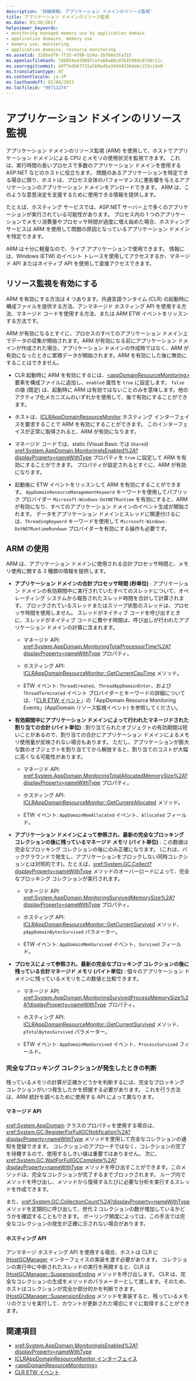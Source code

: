 ```yaml
---
description: '詳細情報: アプリケーション ドメインのリソース監視'
title: アプリケーション ドメインのリソース監視
ms.date: 03/30/2017
helpviewer_keywords:
- monitoring managed memory use by application domain
- application domains, memory use
- memory use, monitoring
- application domains, resource monitoring
ms.assetid: 318bedf8-7f35-4f00-b34a-2b7b8e3fa315
ms.openlocfilehash: 7d6054e439697cefa60a88c07b45984c6fd0c11c
ms.sourcegitcommit: ddf7edb67715a5b9a45e3dd44536dabc153c1de0
ms.translationtype: HT
ms.contentlocale: ja-JP
ms.lasthandoff: 02/06/2021
ms.locfileid: "99713274"
---
```

# <a name="application-domain-resource-monitoring"></a>アプリケーション ドメインのリソース監視

アプリケーション ドメインのリソース監視 (ARM) を使用して、ホストでアプリケーション ドメインによる CPU とメモリの使用状況を監視できます。 これは、実行時間の長いプロセスで多数のアプリケーション ドメインを使用する ASP.NET などのホストに役立ちます。 問題のあるアプリケーションを特定できる場合に限り、ホストは、プロセス全体のパフォーマンスに悪影響を与えるアプリケーションのアプリケーション ドメインをアンロードできます。 ARM は、このような意思決定を支援するために使用できる情報を提供します。

たとえば、ホスティング サービスでは、ASP.NET サーバー上で多くのアプリケーションが実行されている可能性があります。 プロセス内の 1 つのアプリケーションでメモリ消費量やプロセッサ時間が過度に増え始めた場合、ホスティング サービスは ARM を使用して問題の原因となっているアプリケーション ドメインを特定できます。

ARM は十分に軽量なので、ライブ アプリケーションで使用できます。 情報には、Windows (ETW) のイベント トレースを使用してアクセスするか、マネージド API またはネイティブ API を使用して直接アクセスできます。

## <a name="enabling-resource-monitoring"></a>リソース監視を有効にする

ARM を有効にする方法は 4 つあります。共通言語ランタイム (CLR) の起動時に構成ファイルを提供する方法、アンマネージド ホスティング API を使用する方法、マネージド コードを使用する方法、または ARM ETW イベントをリッスンする方法です。

ARM が有効になるとすぐに、プロセスのすべてのアプリケーション ドメイン上でデータの収集が開始されます。ARM が有効になる前にアプリケーション ドメインが作成された場合、アプリケーション ドメインの作成時ではなく、ARM が有効になったときに累積データが開始されます。ARM を有効にした後に無効にすることはできません。

- CLR 起動時に ARM を有効にするには、[\<appDomainResourceMonitoring>](../../framework/configure-apps/file-schema/runtime/appdomainresourcemonitoring-element.md) 要素を構成ファイルに追加し、`enabled` 属性を `true` に設定します。 `false` の値 (既定) は、起動時に ARM は有効ではないことのみを意味します。他のアクティブ化メカニズムのいずれかを使用して、後で有効にすることができます。

- ホストは、[ICLRAppDomainResourceMonitor](../../framework/unmanaged-api/hosting/iclrappdomainresourcemonitor-interface.md) ホスティング インターフェイスを要求することで ARM を有効にすることができます。 このインターフェイスが正常に取得されると、ARM が有効になります。

- マネージド コードでは、static (Visual Basic では `Shared`) <xref:System.AppDomain.MonitoringIsEnabled%2A?displayProperty=nameWithType> プロパティを `true` に設定して ARM を有効にすることができます。 プロパティが設定されるとすぐに、ARM が有効になります。

- 起動後に ETW イベントをリッスンして ARM を有効にすることができます。 `AppDomainResourceManagementKeyword` キーワードを使用してパブリック プロバイダー `Microsoft-Windows-DotNETRuntime` を有効にすると、ARM が有効になり、すべてのアプリケーション ドメインのイベント生成が開始されます。 データをアプリケーション ドメインとスレッドに関連付けるには、`ThreadingKeyword` キーワードを使用して `Microsoft-Windows-DotNETRuntimeRundown` プロバイダーを有効にする操作も必要です。

## <a name="using-arm"></a>ARM の使用

ARM は、アプリケーション ドメインに使用される合計プロセッサ時間と、メモリ使用に関する 3 種類の情報を提供します。

- **アプリケーション ドメインの合計プロセッサ時間 (秒単位)** : アプリケーション ドメインの有効期間中に実行されていたすべてのスレッドについて、オペレーティング システムから報告されたスレッド時間を合計して計算されます。 ブロックされているスレッドまたはスリープ状態のスレッドは、プロセッサ時間を使用しません。 スレッドがネイティブ コードを呼び出すときに、スレッドがネイティブ コードに費やす時間は、呼び出しが行われたアプリケーション ドメインの計算に含まれます。

  - マネージド API: <xref:System.AppDomain.MonitoringTotalProcessorTime%2A?displayProperty=nameWithType> プロパティ。

  - ホスティング API: [ICLRAppDomainResourceMonitor::GetCurrentCpuTime](../../framework/unmanaged-api/hosting/iclrappdomainresourcemonitor-getcurrentcputime-method.md) メソッド。

  - ETW イベント: `ThreadCreated`、`ThreadAppDomainEnter`、および `ThreadTerminated` イベント プロバイダーとキーワードの詳細については、「[CLR ETW イベント](../../framework/performance/clr-etw-events.md)」の「AppDomain Resource Monitoring Events」(AppDomain リソース監視イベント) を参照してください。

- **有効期間中にアプリケーション ドメインによって行われたマネージドされた割り当ての合計 (バイト単位)** : 割り当てられたオブジェクトの有効期間は短いことがあるので、割り当ての合計にアプリケーション ドメインによるメモリ使用量が反映されない場合もあります。 ただし、アプリケーションが膨大な数のオブジェクトを割り当ててから解放すると、割り当てのコストが大幅に高くなる可能性があります。

  - マネージド API: <xref:System.AppDomain.MonitoringTotalAllocatedMemorySize%2A?displayProperty=nameWithType> プロパティ。

  - ホスティング API: [ICLRAppDomainResourceMonitor::GetCurrentAllocated](../../framework/unmanaged-api/hosting/iclrappdomainresourcemonitor-getcurrentallocated-method.md) メソッド。

  - ETW イベント: `AppDomainMemAllocated` イベント、`Allocated` フィールド。

- **アプリケーション ドメインによって参照され、最新の完全なブロッキング コレクションの後に残っているマネージド メモリ (バイト単位)** : この数値は完全なブロッキング コレクションの後にのみ正確になります。 (これは、バックグラウンドで発生し、アプリケーションをブロックしない同時コレクションとは対照的です)。たとえば、<xref:System.GC.Collect?displayProperty=nameWithType> メソッドのオーバーロードによって、完全なブロッキング コレクションが実行されます。

  - マネージド API: <xref:System.AppDomain.MonitoringSurvivedMemorySize%2A?displayProperty=nameWithType> プロパティ。

  - ホスティング API: [ICLRAppDomainResourceMonitor::GetCurrentSurvived](../../framework/unmanaged-api/hosting/iclrappdomainresourcemonitor-getcurrentsurvived-method.md) メソッド、`pAppDomainBytesSurvived` パラメーター。

  - ETW イベント: `AppDomainMemSurvived` イベント、`Survived` フィールド。

- **プロセスによって参照され、最新の完全なブロッキング コレクションの後に残っている合計マネージド メモリ (バイト単位)** : 個々のアプリケーション ドメインに残っている​​メモリをこの数値と比較できます。

  - マネージド API: <xref:System.AppDomain.MonitoringSurvivedProcessMemorySize%2A?displayProperty=nameWithType> プロパティ。

  - ホスティング API: [ICLRAppDomainResourceMonitor::GetCurrentSurvived](../../framework/unmanaged-api/hosting/iclrappdomainresourcemonitor-getcurrentsurvived-method.md) メソッド、`pTotalBytesSurvived` パラメーター。

  - ETW イベント: `AppDomainMemSurvived` イベント、`ProcessSurvived` フィールド。

### <a name="determining-when-a-full-blocking-collection-occurs"></a>完全なブロッキング コレクションが発生したときの判断

残っているメモリの計算が正確かどうかを判断するには、完全なブロッキング コレクションがいつ発生したかを把握する必要があります。 これを行う方法は、ARM 統計を調べるために使用する API によって異なります。

#### <a name="managed-api"></a>マネージド API

<xref:System.AppDomain> クラスのプロパティを使用する場合は、<xref:System.GC.RegisterForFullGCNotification%2A?displayProperty=nameWithType> メソッドを使用して完全なコレクションの通知を登録できます。 コレクションのアプローチではなく、コレクションの完了を待機するので、使用するしきい値は重要ではありません。 次に、<xref:System.GC.WaitForFullGCComplete%2A?displayProperty=nameWithType> メソッドを呼び出すことができます。このメソッドは、完全なコレクションが完了するまでブロックされます。 ループ内でメソッドを呼び出し、メソッドから復帰するたびに必要な分析を実行するスレッドを作成できます。

また、<xref:System.GC.CollectionCount%2A?displayProperty=nameWithType> メソッドを定期的に呼び出して、世代 2 コレクションの数が増加しているかどうかを確認することもできます。 ポーリング頻度によっては、この手法では完全なコレクションの発生が正確に示されない場合があります。

#### <a name="hosting-api"></a>ホスティング API

アンマネージ ホスティング API を使用する場合、ホストは CLR に [IHostGCManager](../../framework/unmanaged-api/hosting/ihostgcmanager-interface.md) インターフェイスの実装を渡す必要があります。 コレクションの実行中に中断されたスレッドの実行を再開すると、CLR は [IHostGCManager::SuspensionEnding](../../framework/unmanaged-api/hosting/ihostgcmanager-suspensionending-method.md) メソッドを呼び出します。 CLR は、完全なコレクションの生成をメソッドのパラメーターとして渡します。そのため、ホストはコレクションが完全か部分的かを判断できます。 [IHostGCManager::SuspensionEnding](../../framework/unmanaged-api/hosting/ihostgcmanager-suspensionending-method.md) メソッドを実装すると、残っているメモリのクエリを実行して、カウントが更新された場合にすぐに取得することができます。

## <a name="see-also"></a>関連項目

- <xref:System.AppDomain.MonitoringIsEnabled%2A?displayProperty=nameWithType>
- [ICLRAppDomainResourceMonitor インターフェイス](../../framework/unmanaged-api/hosting/iclrappdomainresourcemonitor-interface.md)
- [\<appDomainResourceMonitoring>](../../framework/configure-apps/file-schema/runtime/appdomainresourcemonitoring-element.md)
- [CLR ETW イベント](../../framework/performance/clr-etw-events.md)
